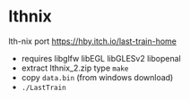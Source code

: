 # lthnix
lth-nix port https://hby.itch.io/last-train-home

* requires libglfw libEGL libGLESv2 libopenal
* extract lthnix_2.zip type `make`
* copy `data.bin` (from windows download)
* `./LastTrain`

